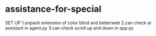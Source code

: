 ﻿# assistance-for-special
SET UP
1.unpack extension of color blind and betterweb
2.can check ai assistant in agent.py
3.can check scroll up and down in app.py
